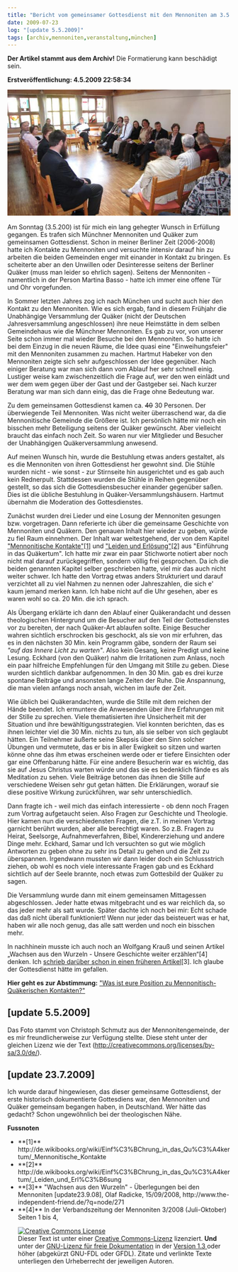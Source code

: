 ```yaml
---
title: "Bericht vom gemeinsamer Gottesdienst mit den Mennoniten am 3.5.2009 [update 23.7.2009]"
date: 2009-07-23
log: "[update 5.5.2009]"
tags: [archiv,mennoniten,veranstaltung,münchen]
---
```

**Der Artikel stammt aus dem Archiv!** Die Formatierung kann beschädigt sein.

**Erstveröffentlichung: 4.5.2009 22:58:34**

![QuakerMennoGodi_2009_05_03.JPG](QuakerMennoGodi_2009_05_03.JPG)


Am Sonntag (3.5.200) ist für mich ein lang gehegter Wunsch in Erfüllung gegangen. Es trafen sich Münchner Mennoniten und Quäker zum gemeinsamen Gottesdienst. Schon in meiner Berliner Zeit (2006-2008)  hatte ich Kontakte zu Mennoniten und versuchte intensiv darauf hin zu arbeiten die beiden Gemeinden enger mit einander in Kontakt zu bringen. Es scheiterte aber an den Unwillen oder Desinteresse seitens der Berliner Quäker (muss man leider so ehrlich sagen). Seitens der Mennoniten - namentlich in der Person Martina Basso - hatte ich immer eine offene Tür und Ohr vorgefunden.
<!--break-->
In Sommer letzten Jahres zog ich nach München und sucht auch hier den Kontakt zu den Mennoniten. Wie es sich ergab, fand in diesem Frühjahr die Unabhängige Versammlung der Quäker (nicht der Deutschen Jahresversammlung angeschlossen) ihre neue Heimstätte in dem selben Gemeindehaus wie die Münchner Mennoniten. Es gab zu vor, von unserer Seite schon immer mal wieder Besuche bei den Mennoniten. So hatte ich bei dem Einzug in die neuen Räume, die Idee quasi eine "Einweihungsfeier" mit den Mennoniten zusammen zu machen. Hartmut Habeker von den Mennoniten zeigte sich sehr aufgeschlossen der Idee gegenüber. Nach einiger Beratung war man sich dann vom Ablauf her sehr schnell einig. Lustiger weise kam zwischenzeitlich die Frage auf, wer den wen einlädt und wer dem wem gegen über der Gast und der Gastgeber sei. Nach kurzer Beratung war man sich dann einig, das die Frage ohne Bedeutung war.

Zu dem gemeinsamen Gottesdienst kamen ca. <s>40</s> 30 Personen. Der überwiegende Teil Mennoniten. Was nicht weiter überraschend war, da die Mennonitische Gemeinde die Größere ist. Ich persönlich hätte mir noch ein bisschen mehr Beteiligung seitens der Quäker gewünscht. Aber vielleicht braucht das einfach noch Zeit. So waren nur vier Mitglieder und Besucher der Unabhängigen Quäkerversammlung anwesend. 

Auf meinen Wunsch hin, wurde die Bestuhlung etwas anders gestaltet, als es die Mennoniten von ihren Gottesdienst her gewohnt sind. Die Stühle wurden nicht - wie sonst - zur Stirnseite hin ausgerichtet und es gab auch kein Rednerpult. Stattdessen wurden die Stühle in Reihen gegenüber gestellt, so das sich die Gottesdiensbesucher einander gegenüber saßen. Dies ist die übliche Bestuhlung in Quäker-Versammlungshäusern. Hartmut übernahm die Moderation des Gottesdienstes.

Zunächst wurden drei Lieder und eine Losung der Mennoniten gesungen bzw. vorgetragen. Dann referierte ich über die gemeinsame Geschichte von Mennoniten und Quäkern. Den genauen Inhalt hier wieder zu geben, würde zu fiel Raum einnehmen. Der Inhalt war weitestgehend, der von dem Kapitel <a href="http://de.wikibooks.org/wiki/Einf%C3%BChrung_in_das_Qu%C3%A4kertum/_Mennonitische_Kontakte">"Mennonitische Kontakte"[1]</a> und <a href="http://de.wikibooks.org/wiki/Einf%C3%BChrung_in_das_Qu%C3%A4kertum/_Leiden_und_Erl%C3%B6sung">"Leiden und Erlösung"[2]</a> aus "Einführung in das Quäkertum". Ich hatte mir zwar ein paar Stichworte notiert aber noch nicht mal darauf zurückgegriffen, sondern völlig frei gesprochen. Da ich die beiden genannten Kapitel selber geschrieben hatte, viel mir das auch nicht weiter schwer. Ich hatte den Vortrag etwas anders Strukturiert und darauf verzichtet all zu viel Nahmen zu nennen oder Jahreszahlen, die sich e' kaum jemand merken kann. Ich habe nicht auf die Uhr gesehen, aber es waren wohl so ca. 20 Min. die ich sprach. 

Als Übergang erklärte ich dann den Ablauf einer Quäkerandacht und dessen theologischen Hintergrund um die Besucher auf den Teil der Gottesdienstes vor zu bereiten, der nach Quäker-Art ablaufen sollte. Einige Besucher wahren sichtlich erschrocken bis geschockt, als sie von mir erfuhren, das es in den nächsten 30 Min. kein Programm gäbe, sondern der Raum sei <i>"auf das Innere Licht zu warten"</i>. Also kein Gesang, keine Predigt und keine Lesung. Eckhard (von den Quäker) nahm die Irritationen zum Anlass, noch ein paar hilfreiche Empfehlungen für den Umgang mit Stille zu geben. Diese wurden sichtlich dankbar aufgenommen. In den 30 Min. gab es drei kurze spontane Beiträge und ansonsten lange Zeiten der Ruhe. Die Anspannung, die man vielen anfangs noch ansah, wichen im laufe der Zeit.

Wie üblich bei Quäkerandachten, wurde die Stille mit dem reichen der Hände beendet. Ich ermuntere die Anwesenden über ihre Erfahrungen mit der Stille zu sprechen. Viele thematisierten ihre Unsicherheit mit der Situation und ihre bewähltigungsstrategien. Viel konnten berichten, das es ihnen leichter viel die 30 Min. nichts zu tun, als sie selber von sich geglaubt hätten. Ein Teilnehmer äußerte seine Skepsis über den Sinn solcher Übungen und vermutete, das er bis in aller Ewigkeit so sitzen und warten könne ohne das ihm etwas erscheinen werde oder er tiefere Einsichten oder gar eine Offenbarung hätte. Für eine andere Besucherin war es wichtig, das sie auf Jesus Christus warten würde und das sie es bedenklich fände es als Meditation zu sehen. Viele Beiträge betonen das ihnen die Stille auf verschiedene Weisen sehr gut getan hätten. Die Erklärungen, worauf sie diese positive Wirkung zurückführen, war sehr unterschiedlich.

Dann fragte ich - weil mich das einfach interessierte - ob denn noch Fragen zum Vortrag aufgetaucht seien. Also Fragen zur Geschichte und Theologie. Hier kamen nun die verschiedensten Fragen, die z.T. in meinen Vortrag garnicht berührt wurden, aber alle berechtigt waren. So z.B. Fragen zu Heirat, Seelsorge, Aufnahmeverfahren, Bibel, Kindererziehung und andere Dinge mehr. Eckhard, Samar und Ich versuchten so gut wie möglich Antworten zu geben ohne zu sehr ins Detail zu gehen und die Zeit zu überspannen. Irgendwann mussten wir dann leider doch ein Schlussstrich ziehen, ob wohl es noch viele interessante Fragen gab und es Eckhard sichtlich auf der Seele brannte, noch etwas zum Gottesbild der Quäker zu sagen. 

Die Versammlung wurde dann mit einem gemeinsamen Mittagessen abgeschlossen. Jeder hatte etwas mitgebracht und es war reichlich da, so das jeder mehr als satt wurde. Später dachte ich noch bei mir: Echt schade das daß nicht überall funktioniert! Wenn nur jeder das beisteuert was er hat, haben wir alle noch genug, das alle satt werden und noch ein bisschen mehr. 

In nachhinein musste ich auch noch an Wolfgang Krauß und seinen Artikel „Wachsen aus den Wurzeln - Unsere Geschichte weiter erzählen“[4] denken. Ich <a href="http://www.the-independent-friend.de/?q=node/271">schrieb darüber schon in einen früheren Artikel</a>[3]. Ich glaube der Gottesdienst hätte im gefallen. 

**Hier geht es zur Abstimmung:** <a href="http://www.the-independent-friend.de/?q=node/474">"Was ist eure Position zu Mennonitisch-Quäkerischen Kontakten?"</a>

## [update 5.5.2009] ##
Das Foto stammt von Christoph Schmutz aus der Mennonitengemeinde, der es mir freundlicherweise zur Verfügung stellte. Diese steht unter der gleichen Lizenz wie der Text (http://creativecommons.org/licenses/by-sa/3.0/de/).

## [update 23.7.2009] ##
Ich wurde darauf hingewiesen, das dieser gemeinsame Gottesdienst, der erste historisch dokumentierte Gottesdiens war, den Mennoniten und Quäker gemeinsam begangen haben, in Deutschland. Wer hätte das gedacht? Schon ungewöhnlich bei der theologischen Nähe.  


**Fussnoten**
<ul>
<li> **[1]** http://de.wikibooks.org/wiki/Einf%C3%BChrung_in_das_Qu%C3%A4kertum/_Mennonitische_Kontakte </li>  
<li> **[2]** http://de.wikibooks.org/wiki/Einf%C3%BChrung_in_das_Qu%C3%A4kertum/_Leiden_und_Erl%C3%B6sung </li>  
<li> **[3]** "Wachsen aus den Wurzeln" - Überlegungen bei den Mennoniten [update23.9.08], Olaf Radicke, 15/09/2008, http://www.the-independent-friend.de/?q=node/271 </li>  
<li> **[4]** In der Verbandszeitung der Mennoniten 3/2008 (Juli-Oktober) Seiten 1 bis 4,   </li>



<a rel="license" href="http://creativecommons.org/licenses/by-sa/3.0/de/"><img alt="Creative Commons License" style="border-width:0" src="http://i.creativecommons.org/l/by-sa/3.0/de/88x31.png" /></a><br />Dieser <span xmlns:dc="http://purl.org/dc/elements/1.1/" href="http://purl.org/dc/dcmitype/Text" rel="dc:type">Text</span> ist unter einer <a rel="license" href="http://creativecommons.org/licenses/by-sa/3.0/de/">Creative Commons-Lizenz</a> lizenziert. **Und** unter der <a href="http://de.wikipedia.org/wiki/GFDL">GNU-Lizenz für freie Dokumentation</a> in der <a href="http://www.gnu.org/licenses/fdl-1.3.html">Version 1.3 </a> oder höher (abgekürzt GNU-FDL oder GFDL). Zitate und verlinkte Texte unterliegen den Urheberrecht der jeweiligen Autoren.
